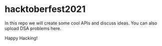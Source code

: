 # hacktoberfest2021

In this repo we will create some cool APIs and discuss ideas. 
You can also upload DSA problems here.

Happy Hacking!
